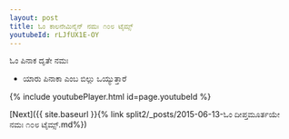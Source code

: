 ```yaml
---
layout: post
title: ಓಂ ಕಾಲನೇಮಿನೈನ್ ನಮಃ ೧೦೮ ಟೈಮ್ಸ್
youtubeId: rLJfUX1E-OY
---
```

 
 
 ಓಂ ಪಿನಾಕ ದೃತೇ ನಮಃ  
 
 -  ಯಾರು ಪಿನಾಕಾ ಎಂಬ ಬಿಲ್ಲು ಒಯ್ಯುತ್ತಾರೆ 
 
  
 
  
 
 
 
 
 
 


{% include youtubePlayer.html id=page.youtubeId %}
 
[Next]({{ site.baseurl }}{% link  split2/_posts/2015-06-13-ಓಂ ದೀಪ್ತಮೂರ್ತಯೇ ನಮಃ ೧೦೮ ಟೈಮ್ಸ್.md%})
 
